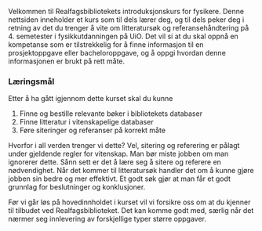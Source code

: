 Velkommen til Realfagsbibliotekets introduksjonskurs for fysikere. Denne nettsiden inneholder et kurs som til dels lærer deg, og til dels peker deg i retning av det du trenger å vite om litteratursøk og referansehåndtering på 4. semetester i fysikkutdanningen på UiO. Det vil si at du skal oppnå en kompetanse som er tilstrekkelig for å finne informasjon til en prosjektoppgave eller bacheloroppgave, og å oppgi hvordan denne informasjonen er brukt på rett måte.

### Læringsmål
Etter å ha gått igjennom dette kurset skal du kunne
<div>
<ol>
  <li>Finne og bestille relevante bøker i bibliotekets databaser</li>
  <li>Finne litteratur i vitenskapelige databaser</li>
  <li>Føre siteringer og referanser på korrekt måte</li>
</ol>
</div>

Hvorfor i all verden trenger vi dette? Vel, sitering og referering er pålagt under gjeldende regler for vitenskap. Man bør miste jobben om man ignorerer dette. Sånn sett er det å lære seg å sitere og referere en nødvendighet. Når det kommer til litteratursøk handler det om å kunne gjøre jobben sin bedre og mer effektivt. Et godt søk gjør at man får et godt grunnlag for beslutninger og konklusjoner.

Før vi går løs på hovedinnholdet i kurset vil vi forsikre oss om at du kjenner til tilbudet ved Realfagsbiblioteket. Det kan komme godt med, særlig når det nærmer seg innlevering av forskjellige typer større oppgaver. 
